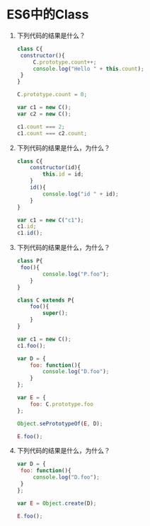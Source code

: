 # ES6中的Class

1. 下列代码的结果是什么？

   ```javascript
   class C{
   	constructor(){
   		C.prototype.count++;
   		console.log("Hello " + this.count);
   	}
   }
   
   C.prototype.count = 0;
   
   var c1 = new C();
   var c2 = new C();
   
   c1.count === 2;
   c1.count === c2.count;
   ```

2. 下列代码的结果是什么，为什么？

   ```javascript
   class C{
       constructor(id){
           this.id = id;
       }
       id(){
           console.log("id " + id);
       }
   }
   
   var c1 = new C("c1");
   c1.id;
   c1.id();
   ```

3. 下列代码的结果是什么，为什么？

   ```javascript
   class P{
   	foo(){
           console.log("P.foo");
       }
   }
   
   class C extends P{
       foo(){
           super();
       }
   }
   
   var c1 = new C();
   c1.foo();
   
   var D = {
       foo: function(){
           console.log("D.foo");
       }
   };
   
   var E = {
       foo: C.prototype.foo
   };
   
   Object.sePrototypeOf(E, D);
   
   E.foo();
   ```

4. 下列代码的结果是什么，为什么？

   ```javascript
   var D = {
   	foo: function(){
   		console.log("D.foo");
   	}
   };
   
   var E = Object.create(D);
   
   E.foo();
   ```